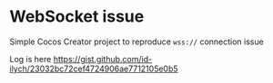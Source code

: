 # WebSocket issue
Simple Cocos Creator project to reproduce `wss://` connection issue

Log is here https://gist.github.com/id-ilych/23032bc72cef4724906ae7712105e0b5
